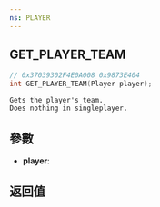 ```yaml
---
ns: PLAYER
---
```

## GET_PLAYER_TEAM

```c
// 0x37039302F4E0A008 0x9873E404
int GET_PLAYER_TEAM(Player player);
```

```
Gets the player's team.  
Does nothing in singleplayer.  
```

## 參數
* **player**: 

## 返回值
